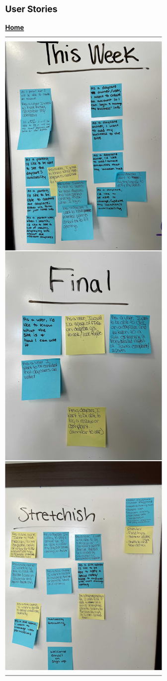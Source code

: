 # User Stories

## [Home](../../README.md)

---

![This Week](userStoriesThisWeek.jpg)
![Final](userStoriesFinal.jpg)
![Stretch](userStoriesStretch.jpg)

---
